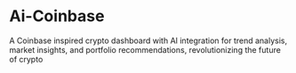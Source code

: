 # Ai-Coinbase
A Coinbase inspired crypto dashboard with AI integration for trend analysis, market insights, and portfolio recommendations, revolutionizing the future of crypto 
